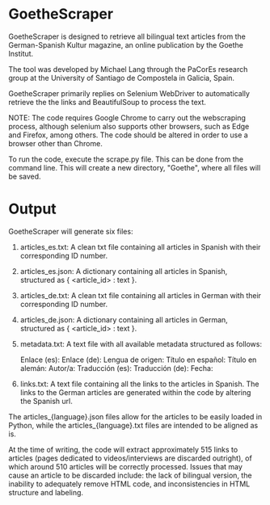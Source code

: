 # GoetheScraper

GoetheScraper is designed to retrieve all bilingual text articles from the German-Spanish Kultur magazine, an online publication by the Goethe Institut.

The tool was developed by Michael Lang through the PaCorEs research group at the University of Santiago de Compostela in Galicia, Spain.

GoetheScraper primarily replies on Selenium WebDriver to automatically retrieve the the links and BeautifulSoup to process the text.

NOTE: The code requires Google Chrome to carry out the webscraping process, although selenium also supports other browsers, such as Edge and Firefox, among others. The code should be altered in order to use a browser other than Chrome. 

To run the code, execute the scrape.py file. This can be done from the command line. This will create a new directory, "Goethe", where all files will be saved. 

# Output

GoetheScraper will generate six files:

1) articles_es.txt: A clean txt file containing all articles in Spanish with their corresponding ID number.
2) articles_es.json:  A dictionary containing  all articles in Spanish, structured as { <article_id> : text }.
3) articles_de.txt: A clean txt file containing all articles in German with their corresponding ID number.
4) articles_de.json:  A dictionary containing  all articles in German, structured as { <article_id> : text }.
5) metadata.txt: A text file with all available metadata structured as follows:

    Enlace (es): 
    Enlace (de):
    Lengua de origen: 
    Título en español: 
    Título en alemán:
    Autor/a:
    Traducción (es):
    Traducción (de): 
    Fecha: 
  
6) links.txt: A text file containing all the links to the articles in Spanish. The links to the German articles are generated within the code by altering the Spanish url.

The articles_{language}.json files allow for the articles to be easily loaded in Python, while the articles_{language}.txt files are intended to be aligned as is.

At the time of writing, the code will extract approximately 515 links to articles (pages dedicated to videos/interviews are discarded outright), of which around 510 articles will be correctly processed. Issues that may cause an article to be discarded include: the lack of bilingual version, the inability to adequately remove HTML code, and inconsistencies in HTML structure and labeling. 
